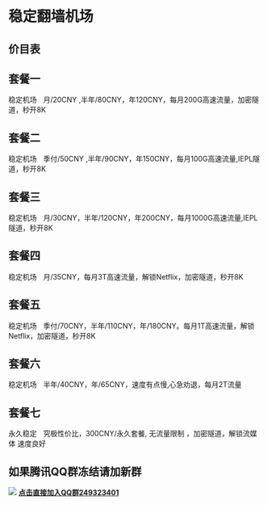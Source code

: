 # 稳定翻墙机场

## 价目表

## 套餐一
稳定机场ㅤ月/20CNY ,半年/80CNY，年120CNY，每月200G高速流量，加密隧道，秒开8K

## 套餐二
稳定机场ㅤ季付/50CNY ,半年/90CNY，年150CNY，每月100G高速流量,IEPL隧道，秒开8K

## 套餐三
稳定机场ㅤ月/30CNY，半年/120CNY，年200CNY，每月1000G高速流量,IEPL隧道，秒开8K

## 套餐四
稳定机场ㅤ月/35CNY，每月3T高速流量，解锁Netflix，加密隧道，秒开8K

## 套餐五
稳定机场ㅤ季付/70CNY，半年/110CNY，年/180CNY。每月1T高速流量，解锁Netflix，加密隧道，秒开8K

## 套餐六
稳定机场ㅤ半年/40CNY，年/65CNY，速度有点慢,心急劝退，每月2T流量

## 套餐七
永久稳定ㅤ究极性价比，300CNY/永久套餐, 无流量限制 ，加密隧道，解锁流媒体 速度良好

## 如果腾讯QQ群冻结请加新群
<img src="https://telegra.ph/file/05765c41bc7ac28d37456.png" /> <b><a href="http://qm.qq.com/cgi-bin/qm/qr?_wv=1027&k=EtzBGivq-ki-vu8UYOuTA4VNuJcwasqO&authKey=wUI9lNFz5KpErW%2BWcrkg449KjVXGWrUEFWewcN2i4fS3cWHZj7ZLLNcxQMv11ySg&noverify=0&group_code=249323401
">点击直接加入QQ群249323401</a>

